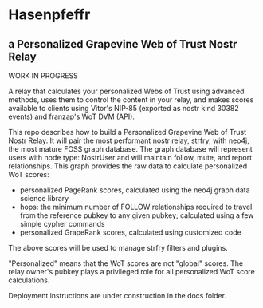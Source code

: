 Hasenpfeffr 
=====
a Personalized Grapevine Web of Trust Nostr Relay
-----

WORK IN PROGRESS

A relay that calculates your personalized Webs of Trust using advanced methods, uses them to control the content in your relay, and makes scores available to clients using Vitor's NIP-85 (exported as nostr kind 30382 events) and franzap's WoT DVM (API).

This repo describes how to build a Personalized Grapevine Web of Trust Nostr Relay. It will pair the most performant nostr relay, strfry, with neo4j, the most mature FOSS graph database. The graph database will represent users with node type: NostrUser and will maintain follow, mute, and report relationships. This graph provides the raw data to calculate personalized WoT scores:
- personalized PageRank scores, calculated using the neo4j graph data science library
- hops: the minimum number of FOLLOW relationships required to travel from the reference pubkey to any given pubkey; calculated using a few simple cypher commands
- personalized GrapeRank scores, calculated using customized code

The above scores will be used to manage strfry filters and plugins.

"Personalized" means that the WoT scores are not "global" scores. The relay owner's pubkey plays a privileged role for all personalized WoT score calculations. 

Deployment instructions are under construction in the docs folder.
